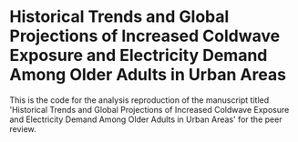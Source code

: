 # Historical Trends and Global Projections of Increased Coldwave Exposure and Electricity Demand Among Older Adults in Urban Areas
This is the code for the analysis reproduction of the manuscript titled 'Historical Trends and Global Projections of Increased Coldwave Exposure and Electricity Demand Among Older Adults in Urban Areas' for the peer review. 
